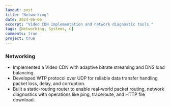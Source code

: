 ```yaml
---
layout: post
title: "Networking"
date: 2024-06-06
excerpt: "Video CDN implementation and network diagnostic tools."
tags: [Networking, Systems, C]
comments: true
project: true
---
```


### Networking

- Implemented a Video CDN with adaptive bitrate streaming and DNS load balancing.
- Developed WTP protocol over UDP for reliable data transfer handling packet loss, delay, and corruption.
- Built a static-routing router to enable real-world packet routing, network diagnostics with operations like ping, traceroute, and HTTP file download.
